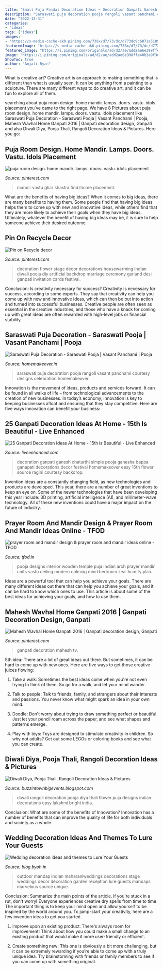 ```yaml
---
title: "Small Puja Pandal Decoration Ideas ~ Decoration Ganpati Ganesh Chaturthi Simple Pooja Ganesha Bappa Ganapati Decorations Decor Festival Homemakeover Easy 15th Flower Source Ragini Courtesy Backdrop"
description: "Saraswati puja decoration pooja rangoli vasant panchami courtesy designs celebration homemakeover"
date: "2022-12-31"
categories:
- "ideas"
tags: ["ideas"]
images:
- "https://s-media-cache-ak0.pinimg.com/736x/d7/73/dc/d773dc9c6871a5189b9694c2857360d5.jpg"
featuredImage: "https://s-media-cache-ak0.pinimg.com/736x/d7/73/dc/d773dc9c6871a5189b9694c2857360d5.jpg"
featured_image: "https://i.pinimg.com/originals/ad/d2/ae/add2ae6e398ffe40b2a9f3d1b651753b.png"
image: "https://i.pinimg.com/originals/ad/d2/ae/add2ae6e398ffe40b2a9f3d1b651753b.png"
ShowToc: true
author: "Anjali Ryan"
---
```



What is creative art?
Creative art is an approach to making something that is different than what is usually seen. It can be anything from a painting to a sculpture. There are many different ways to do creative art, and it can be fun to explore all of them.

	

		
searching about puja room design. home mandir. lamps. doors. vastu. idols placement you've came to the right page. We have 8 Pictures about puja room design. home mandir. lamps. doors. vastu. idols placement like Saraswati Puja Decoration - Saraswati Pooja | Vasant Panchami | Pooja, Mahesh Wavhal Home Ganpati 2016 | Ganpati decoration design, Ganpati and also Diwali Diya, Pooja Thali, Rangoli Decoration Ideas &amp; Pictures. Here you go:
		
    
## Puja Room Design. Home Mandir. Lamps. Doors. Vastu. Idols Placement

<img loading=lazy src="https://s-media-cache-ak0.pinimg.com/736x/d7/73/dc/d773dc9c6871a5189b9694c2857360d5.jpg" onerror="this.onerror=null;this.src='https://tse2.mm.bing.net/th?id=OIP.q3jSt9ax8-WPyA0ADEl-7AHaFj&amp;pid=15.1';" alt="puja room design. home mandir. lamps. doors. vastu. idols placement">

_Source: pinterest.com_

>mandir vastu ghar shastra findzhome placement. 

	

What are the benefits of having big ideas?
When it comes to big ideas, there are many benefits to having them. Some people find that having big ideas helps them to come up with new and innovative ideas, while others find that they are more likely to achieve their goals when they have big ideas. Ultimately, whatever the benefit of having big ideas may be, it is sure to help someone achieve their desired outcome.

    
## Pin On Recycle Decor

<img loading=lazy src="https://i.pinimg.com/originals/ad/d2/ae/add2ae6e398ffe40b2a9f3d1b651753b.png" onerror="this.onerror=null;this.src='https://tse4.mm.bing.net/th?id=OIP.f9Iy9WEs2GoNVmt6svb4UgHaNL&amp;pid=15.1';" alt="Pin on Recycle decor">

_Source: pinterest.com_

>decoration flower stage decor decorations housewarming indian diwali pooja diy artificial backdrop marriage ceremony garland desi ganpati invitation cards festival. 

	

Conclusion: Is creativity necessary for success?
Creativity is necessary for success, according to some experts. They say that creativity can help you come up with new and innovative ideas, which can then be put into action and turned into successful businesses. Creative people are often seen as essential in the creative industries, and those who have a knack for coming up with great ideas are often rewarded with high-level jobs or financial stability.

    
## Saraswati Puja Decoration - Saraswati Pooja | Vasant Panchami | Pooja

<img loading=lazy src="http://cdn1.homemakeover.in/wp-content/uploads/2016/02/Pooja-Room-455.jpg" onerror="this.onerror=null;this.src='https://tse3.mm.bing.net/th?id=OIP.pkfqIYyuZ0VhQV2rhOR47QHaIr&amp;pid=15.1';" alt="Saraswati Puja Decoration - Saraswati Pooja | Vasant Panchami | Pooja">

_Source: homemakeover.in_

>saraswati puja decoration pooja rangoli vasant panchami courtesy designs celebration homemakeover. 

	

Innovation is the movement of ideas, products and services forward. It can be found in all walks of life – from technological advancements to the creation of new businesses. In today’s economy, innovation is key to keeping businesses afloat and ensuring that they stay competitive. Here are five ways innovation can benefit your business: 

    
## 25 Ganpati Decoration Ideas At Home - 15th Is Beautiful - Live Enhanced

<img loading=lazy src="http://www.liveenhanced.com/wp-content/uploads/2018/09/ganpati-decoration-ideas-1.jpg" onerror="this.onerror=null;this.src='https://tse2.mm.bing.net/th?id=OIP.4zVZZJYM3__8WzO0jEpsRwHaFh&amp;pid=15.1';" alt="25 Ganpati Decoration Ideas At Home - 15th is Beautiful - Live Enhanced">

_Source: liveenhanced.com_

>decoration ganpati ganesh chaturthi simple pooja ganesha bappa ganapati decorations decor festival homemakeover easy 15th flower source ragini courtesy backdrop. 

	

Invention ideas are a constantly changing field, as new technologies and products are developed. This year, there are a number of great inventions to keep an eye on. Some of the newer technologies that have been developing this year include: 3D printing, artificial intelligence (AI), and millimeter-wave technology. All of these new inventions could have a major impact on the future of industry.

    
## Prayer Room And Mandir Design &amp; Prayer Room And Mandir Ideas Online - TFOD

<img loading=lazy src="https://www.tfod.in/UserProfileImages/ProjectImages/ResizeOrignal/vJ1lfIhRba6ad0fa_3231.jpg" onerror="this.onerror=null;this.src='https://tse1.mm.bing.net/th?id=OIP.GBaUinfGZxBtT7oA3ztRbwHaE8&amp;pid=15.1';" alt="prayer room and mandir design &amp; prayer room and mandir ideas online - TFOD">

_Source: tfod.in_

>pooja designs interior wooden temple puja indian arch prayer mandir units vastu ceiling modern calming mind bedroom zeal homify plan. 

	

Ideas are a powerful tool that can help you achieve your goals. There are many different ideas out there that can help you achieve your goals, and it can be hard to know which ones to use. This article is about some of the best ideas for achieving your goals, and how to use them.

    
## Mahesh Wavhal Home Ganpati 2016 | Ganpati Decoration Design, Ganpati

<img loading=lazy src="https://i.pinimg.com/736x/ef/2e/da/ef2eda561f83573629d09022cc04762c.jpg" onerror="this.onerror=null;this.src='https://tse2.mm.bing.net/th?id=OIP.deAchcDf_pDP6rbt2xq36QHaLQ&amp;pid=15.1';" alt="Mahesh Wavhal Home Ganpati 2016 | Ganpati decoration design, Ganpati">

_Source: pinterest.com_

>ganpati decoration mahesh tv. 

	

5th idea:
There are a lot of great ideas out there. But sometimes, it can be hard to come up with new ones. Here are five ways to get those creative juices flowing:
1. Take a walk: Sometimes the best ideas come when you're not even trying to think of them. So go for a walk, and let your mind wander.

2. Talk to people: Talk to friends, family, and strangers about their interests and passions. You never know what might spark an idea in your own mind.

3. Doodle: Don't worry about trying to draw something perfect or beautiful. Just let your pencil roam across the paper, and see what shapes and patterns emerge.

4. Play with toys: Toys are designed to stimulate creativity in children. So why not adults? Get out some LEGOs or coloring books and see what you can create.

    
## Diwali Diya, Pooja Thali, Rangoli Decoration Ideas &amp; Pictures

<img loading=lazy src="http://2.bp.blogspot.com/-PDMz8qdMVgk/UJosJxlxERI/AAAAAAAAFDc/GaQABbBybrA/s1600/Diwali+decoration+ideas.jpg" onerror="this.onerror=null;this.src='https://tse1.mm.bing.net/th?id=OIP.c8KJa_bjwDEahcXi6ZQr2gHaFj&amp;pid=15.1';" alt="Diwali Diya, Pooja Thali, Rangoli Decoration Ideas &amp; Pictures">

_Source: buzzintownbigevents.blogspot.com_

>diwali rangoli decoration pooja diya thali flower puja designs indian decorations easy lakshmi bright india. 

	

Conclusion: What are some of the benefits of Innovation?
Innovation has a number of benefits that can improve the quality of life for both individuals and society as a whole.

    
## Wedding Decoration Ideas And Themes To Lure Your Guests

<img loading=lazy src="http://blog.byoh.in/wp-content/uploads/2016/04/Outdoor-wedding-ideas-2.jpg" onerror="this.onerror=null;this.src='https://tse1.mm.bing.net/th?id=OIP.nHgeIqT46OviNx0aolnjRwHaLH&amp;pid=15.1';" alt="Wedding decoration ideas and themes to Lure Your Guests">

_Source: blog.byoh.in_

>outdoor mandap indian maharaniweddings decorations stage weddings decor decoration garden reception lure guests mandaps marvelous source unique. 

	

Conclusion: Summarize the main points of the article.
If you're stuck in a rut, don't worry! Everyone experiences creative dry spells from time to time. The important thing is to keep your mind open and allow yourself to be inspired by the world around you. To jump-start your creativity, here are a few invention ideas to get you started.
1. Improve upon an existing product: There's always room for improvement! Think about how you could make a small change to an existing product that would make it more user-friendly or efficient.

2. Create something new: This one is obviously a bit more challenging, but it can be extremely rewarding if you're able to come up with a truly unique idea. Try brainstorming with friends or family members to see if you can come up with something original.


